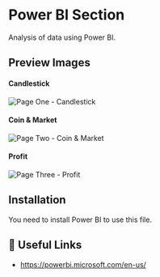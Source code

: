 # Power BI Section
Analysis of data using Power BI.

## Preview Images

#### Candlestick
  
![Page One - Candlestick](https://github.com/qdsb/coinmarketcap_project/blob/main/power-bi/1.PNG?raw=true)

#### Coin & Market
  
![Page Two - Coin & Market](https://github.com/qdsb/coinmarketcap_project/blob/main/power-bi/2.PNG?raw=true)

#### Profit
  
![Page Three - Profit](https://github.com/qdsb/coinmarketcap_project/blob/main/power-bi/3.PNG?raw=true)

## Installation

You need to install Power BI to use this file.

    
## 🔗 Useful Links
- https://powerbi.microsoft.com/en-us/
